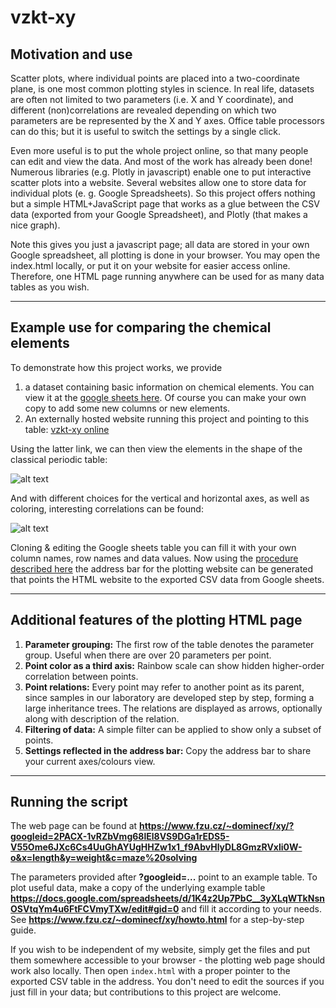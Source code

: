 # vzkt-xy

## Motivation and use

Scatter plots, where individual points are placed into a two-coordinate plane, is one most common plotting styles in science. In real life, datasets are often not limited to two parameters (i.e. X and Y coordinate), and different (non)correlations are revealed depending on which two parameters are be represented by the X and Y axes. Office table processors can do this; but it is useful to switch the settings by a single click.

Even more useful is to put the whole project online, so that many people can edit and view the data. And most of the work has already been done! Numerous libraries (e.g. Plotly in javascript) enable one to put interactive scatter plots into a website. Several websites allow one to store data for individual plots  (e. g. Google Spreadsheets). So this project offers nothing but a simple HTML+JavaScript page that works as a glue between the CSV data (exported from your Google Spreadsheet), and Plotly (that makes a nice graph).

Note this gives you just a javascript page; all data are stored in your own Google spreadsheet, all plotting is done in your browser. You may open the index.html locally, or put it on your website for easier access online. Therefore, one HTML page running anywhere can be used for as many data tables as you wish. 

----

## Example use for comparing the chemical elements

To demonstrate how this project works, we provide 
1. a dataset containing basic information on chemical elements. You can view it at the [google sheets here](https://docs.google.com/spreadsheets/d/1K4z2Up7PbC__3yXLqWTkNsnOSVtqYm4u6FtFCVmyTXw/edit?gid=0#gid=0). Of course you can make your own copy to add some new columns or new elements.
2. An externally hosted website running this project and pointing to this table: [vzkt-xy online](https://www.fzu.cz/~dominecf/xy/?x=group&y=period&c=electronegativity&fo1=(NOT%20USED)&fop=and&fo2=(NOT%20USED)&googleid=2PACX-1vRZbVmg68lEl8VS9DGa1rEDS5-V55Ome6JXc6Cs4UuGhAYUgHHZw1x1_f9AbvHlyDL8GmzRVxli0W-o)

Using the latter link, we can then view the elements in the shape of the classical periodic table:

![alt text](https://private-user-images.githubusercontent.com/511950/423478270-de83624a-96ea-4c0c-8185-174e7c586796.jpg?jwt=eyJhbGciOiJIUzI1NiIsInR5cCI6IkpXVCJ9.eyJpc3MiOiJnaXRodWIuY29tIiwiYXVkIjoicmF3LmdpdGh1YnVzZXJjb250ZW50LmNvbSIsImtleSI6ImtleTUiLCJleHAiOjE3NDIyMTYxODAsIm5iZiI6MTc0MjIxNTg4MCwicGF0aCI6Ii81MTE5NTAvNDIzNDc4MjcwLWRlODM2MjRhLTk2ZWEtNGMwYy04MTg1LTE3NGU3YzU4Njc5Ni5qcGc_WC1BbXotQWxnb3JpdGhtPUFXUzQtSE1BQy1TSEEyNTYmWC1BbXotQ3JlZGVudGlhbD1BS0lBVkNPRFlMU0E1M1BRSzRaQSUyRjIwMjUwMzE3JTJGdXMtZWFzdC0xJTJGczMlMkZhd3M0X3JlcXVlc3QmWC1BbXotRGF0ZT0yMDI1MDMxN1QxMjUxMjBaJlgtQW16LUV4cGlyZXM9MzAwJlgtQW16LVNpZ25hdHVyZT1mY2NhNDJlNWEzNTczY2I4NjM4MWQyYjQ0YzYzMDU4YzdkYTU2YmMxZWQ2YWZlNDIxMzM3ZjFkOTNkYWQyZDAzJlgtQW16LVNpZ25lZEhlYWRlcnM9aG9zdCJ9.I0AMiSLapyXyLWdl-zjkfKFLFNuyJCvh6-ObG7x1fx8)

And with different choices for the vertical and horizontal axes, as well as coloring, interesting correlations can be found:

![alt text](https://private-user-images.githubusercontent.com/511950/423478271-4abc2a51-97c3-4082-84a4-6345c750d57e.jpg?jwt=eyJhbGciOiJIUzI1NiIsInR5cCI6IkpXVCJ9.eyJpc3MiOiJnaXRodWIuY29tIiwiYXVkIjoicmF3LmdpdGh1YnVzZXJjb250ZW50LmNvbSIsImtleSI6ImtleTUiLCJleHAiOjE3NDIyMTYxODAsIm5iZiI6MTc0MjIxNTg4MCwicGF0aCI6Ii81MTE5NTAvNDIzNDc4MjcxLTRhYmMyYTUxLTk3YzMtNDA4Mi04NGE0LTYzNDVjNzUwZDU3ZS5qcGc_WC1BbXotQWxnb3JpdGhtPUFXUzQtSE1BQy1TSEEyNTYmWC1BbXotQ3JlZGVudGlhbD1BS0lBVkNPRFlMU0E1M1BRSzRaQSUyRjIwMjUwMzE3JTJGdXMtZWFzdC0xJTJGczMlMkZhd3M0X3JlcXVlc3QmWC1BbXotRGF0ZT0yMDI1MDMxN1QxMjUxMjBaJlgtQW16LUV4cGlyZXM9MzAwJlgtQW16LVNpZ25hdHVyZT05ZTAxODU4YjRiYTg5ODhiOGViNmM1MDdkYzQ1ZDJjNDE5Mzg1ZTE0NDVjMzkzYjBiMzkzZjA0NDRkN2Q3NWUzJlgtQW16LVNpZ25lZEhlYWRlcnM9aG9zdCJ9.z_xgQfnTHFETznxjQ1D8fkmiBx8_XL6S81PC2ysg72g)

Cloning & editing the Google sheets table you can fill it with your own column names, row names and data values. Now using the [procedure described here](https://www.fzu.cz/~dominecf/xy/howto.html) the address bar for the plotting website can be generated that points the HTML website to the exported CSV data from Google sheets.


----

## Additional features of the plotting HTML page

1. **Parameter grouping:** The first row of the table denotes the parameter group. Useful when there are over 20 parameters per point.
1. **Point color as a third axis:** Rainbow scale can show  hidden higher-order correlation between points.
1. **Point relations:** Every point may refer to another point as its parent, since samples in our laboratory are developed step by step, forming a large inheritance trees. The relations are displayed as arrows, optionally along with description of the relation. 
1. **Filtering of data:** A simple filter can be applied to show only a subset of points.
1. **Settings reflected in the address bar:** Copy the address bar to share your current axes/colours view.


----

## Running the script

The web page can be found at **https://www.fzu.cz/~dominecf/xy/?googleid=2PACX-1vRZbVmg68lEl8VS9DGa1rEDS5-V55Ome6JXc6Cs4UuGhAYUgHHZw1x1_f9AbvHlyDL8GmzRVxli0W-o&x=length&y=weight&c=maze%20solving**

The parameters provided after **?googleid=...** point to an example table. To plot useful data, make a copy of the underlying example table **https://docs.google.com/spreadsheets/d/1K4z2Up7PbC__3yXLqWTkNsnOSVtqYm4u6FtFCVmyTXw/edit#gid=0** and fill it according to your needs.  See **https://www.fzu.cz/~dominecf/xy/howto.html** for a step-by-step guide.

If you wish to be independent of my website, simply get the files and put them somewhere accessible to your browser - the plotting web page should work also locally. Then open ```index.html``` with a proper pointer to the exported CSV table in the address. You don't need to edit the sources if you just fill in your data; but contributions to this project are welcome. 

